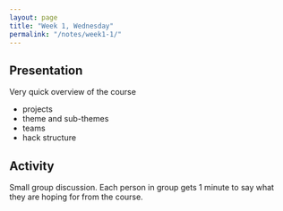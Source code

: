 ```yaml
---
layout: page
title: "Week 1, Wednesday"
permalink: "/notes/week1-1/"
---
```



## Presentation

Very quick overview of the course

* projects
* theme and sub-themes
* teams
* hack structure


## Activity

Small group discussion. Each person in group gets 1 minute to say what they are hoping for from the course.
